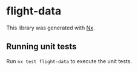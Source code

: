 # flight-data

This library was generated with [Nx](https://nx.dev).

## Running unit tests

Run `nx test flight-data` to execute the unit tests.

